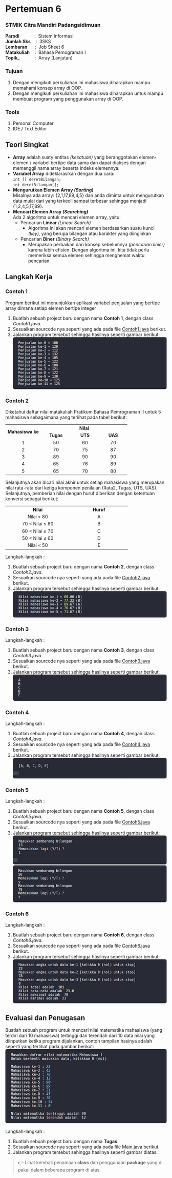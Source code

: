 # Pertemuan 6

### STMIK Citra Mandiri Padangsidimuan

**Parodi**&nbsp;&nbsp;&nbsp;&nbsp;&nbsp;&nbsp;&nbsp;&nbsp;&nbsp;&nbsp;&nbsp;&nbsp;:&nbsp;&nbsp;Sistem Informasi <br>
**Jumlah Sks**&nbsp;&nbsp;&nbsp;&nbsp;:&nbsp;&nbsp;3SKS <br>
**Lembaran**&nbsp;&nbsp;&nbsp;&nbsp;&nbsp;&nbsp;:&nbsp;&nbsp;Job Sheet 6 <br>
**Matakuliah**&nbsp;&nbsp;&nbsp;&nbsp;:&nbsp;&nbsp;Bahasa Pemograman I <br>
**Topik_**&nbsp;&nbsp;&nbsp;&nbsp;&nbsp;&nbsp;&nbsp;&nbsp;&nbsp;&nbsp;&nbsp;&nbsp;:&nbsp;&nbsp;Array (Lanjutan)

### Tujuan

1. Dengan mengikuti perkuliahan ini mahasiswa diharapkan mampu memahami konsep array di OOP.
2. Dengan mengikuti perkuliahan ini mahasiswa diharapkan untuk mampu membuat program yang penggunakan array di OOP.

### Tools

1. Personal Computer
2. IDE / Text Editor

## Teori Singkat

+ **Array** adalah suaty entitas _(kesatuan)_ yang beranggotakan elemen-elemen / variabel bertipe data sama dan dapat diakses dengan memanggil nama array beserta indeks elemennya.
+ **Variabel Array** dideklarasikan dengan dua cara: <br>
	`int [] deretBilangan;` <br>
	`int deretBilangan[];`
+ **Mengurutkan Elemen Array _(Sorting)_** <br>
  Misalnya ada array: {2,1,17,89,4,5} dan anda diminta untuk mengurutkan data mulai dari yang terkecil sampai terbesar sehingga menjadi {1,2,4,5,17,89}.
+ **Mencari Elemen Array _(Searching)_** <br>
  Ada 2 algoritma untuk mencari elemen array, yaitu:
  - Pencarian **Linear** _(Linear Search)_
  	+ Algoritma ini akan mencari elemen berdasarkan suatu kunci _(key)_, yang berupa bilangan atau karakter yang diinginkan
  - Pencarian **Biner** _(Binary Search)_
  	+ Merupakan perbaikan dari konsep sebelumnya _(pencarian linier)_ karena lebih efisien. Dengan algoritma ini, kita tidak perlu memeriksa semua elemen sehingga menghemat waktu pencarian.

## Langkah Kerja

### Contoh 1

Program berikut ini menunjukkan aplikasi variabel penjualan yang bertipe array dimana setiap elemen bertipe integer
1. Buatlah sebuah project baru dengan nama **Contoh 1**, dengan class *Contoh1.java*.
2. Sesuaikan sourcode nya seperti yang ada pada file [Contoh1.java](https://github.com/Fajar-ab/Pemograman-Dasar-JAVA-SCM/blob/master/Pertemuan%2006/Contoh%201/src/com/contoh1/Contoh1.java "Buka Github") berikut.
3. Jalankan program tersebut sehingga hasilnya seperti gambar berikut: <br>
![Output - Contoh 1](https://github.com/Fajar-ab/Pemograman-Dasar-JAVA-SCM/blob/master/Image/%23P06%20-%2001.png "Output - Contoh 1")

### Contoh 2

Diketahui daftar nilai matakuliah Pratikum Bahasa Pemrograman II untuk 5 mahasiswa sebagaimana yang terlihat pada tabel berikut:
<table>
	<tr>
		<td rowspan="2"><center><b>Mahasiswa ke</b></center></td>
		<td colspan="3"><center><b>Nilai</b></center></td>
	</tr>
	<tr>
		<td><center><b>&nbsp;&nbsp;&nbsp;&nbsp;&nbsp;Tugas&nbsp;&nbsp;&nbsp;&nbsp;&nbsp;</b></center></td>
		<td><center><b>&nbsp;&nbsp;&nbsp;&nbsp;&nbsp;&nbsp;UTS&nbsp;&nbsp;&nbsp;&nbsp;&nbsp;&nbsp;</b></center></td>
		<td><center><b>&nbsp;&nbsp;&nbsp;&nbsp;&nbsp;&nbsp;UAS&nbsp;&nbsp;&nbsp;&nbsp;&nbsp;&nbsp;</b></center></td>
	</tr>
	<tr>
		<td><center>1</center></td>
		<td><center>50</center></td>
		<td><center>60</center></td>
		<td><center>70</center></td>
	</tr>
	<tr>
		<td><center>2</center></td>
		<td><center>70</center></td>
		<td><center>75</center></td>
		<td><center>87</center></td>
	</tr>
	<tr>
		<td><center>3</center></td>
		<td><center>89</center></td>
		<td><center>90</center></td>
		<td><center>90</center></td>
	</tr>
	<tr>
		<td><center>4</center></td>
		<td><center>65</center></td>
		<td><center>76</center></td>
		<td><center>89</center></td>
	</tr>
	<tr>
		<td><center>5</center></td>
		<td><center>65</center></td>
		<td><center>70</center></td>
		<td><center>80</center></td>
	</tr>
</table>

Selanjutnya akan dicari nilai akhir untuk setiap mahasiswa yang merupakan nilai rata-rata dari ketiga komponen penilaian (Rata2, Tugas, UTS, UAS). Selanjutnya, pemberian nilai dengan huruf diberikan dengan ketentuan konversi sebagai berikut:
<table>
	<tr>
		<td><center><b>&nbsp;&nbsp;&nbsp;&nbsp;&nbsp;&nbsp;&nbsp;&nbsp;&nbsp;&nbsp;&nbsp;&nbsp;&nbsp;&nbsp;&nbsp;&nbsp;&nbsp;&nbsp;&nbsp;&nbsp;&nbsp;Nilai&nbsp;&nbsp;&nbsp;&nbsp;&nbsp;&nbsp;&nbsp;&nbsp;&nbsp;&nbsp;&nbsp;&nbsp;&nbsp;&nbsp;&nbsp;&nbsp;&nbsp;&nbsp;&nbsp;&nbsp;&nbsp;</b></center></td>
		<td><center><b>&nbsp;&nbsp;&nbsp;&nbsp;&nbsp;&nbsp;&nbsp;&nbsp;&nbsp;&nbsp;&nbsp;&nbsp;&nbsp;&nbsp;&nbsp;&nbsp;&nbsp;Huruf&nbsp;&nbsp;&nbsp;&nbsp;&nbsp;&nbsp;&nbsp;&nbsp;&nbsp;&nbsp;&nbsp;&nbsp;&nbsp;&nbsp;&nbsp;&nbsp;&nbsp;</b></center></td>
	</tr>
	<tr>
		<td><center>Nilai &gt; 80</center></td>
		<td><center>A</center></td>
	</tr>
	<tr>
		<td><center>70 &lt; Nilai &le; 80</center></td>
		<td><center>B</center></td>
	</tr>
	<tr>
		<td><center>60 &lt; Nilai &le; 70</center></td>
		<td><center>C</center></td>
	</tr>
	<tr>
		<td><center>50 &lt; Nilai &le; 60</center></td>
		<td><center>D</center></td>
	</tr>
	<tr>
		<td><center>Nilai &lt; 50</center></td>
		<td><center>E</center></td>
	</tr>
</table>

Langkah-langkah :<br>
1. Buatlah sebuah project baru dengan nama **Contoh 2**, dengan class *Contoh2.java*.
2. Sesuaikan sourcode nya seperti yang ada pada file [Contoh2.java](https://github.com/Fajar-ab/Pemograman-Dasar-JAVA-SCM/blob/master/Pertemuan%2006/Contoh%202/src/com/contoh2/Contoh2.java "Buka Github") berikut.
3. Jalankan program tersebut sehingga hasilnya seperti gambar berikut: <br>
![Output - Contoh 2](https://github.com/Fajar-ab/Pemograman-Dasar-JAVA-SCM/blob/master/Image/%23P06%20-%2002.png "Output - Contoh 2")

### Contoh 3

Langkah-langkah :<br>
1. Buatlah sebuah project baru dengan nama **Contoh 3**, dengan class *Contoh3.java*.
2. Sesuaikan sourcode nya seperti yang ada pada file [Contoh3.java](https://github.com/Fajar-ab/Pemograman-Dasar-JAVA-SCM/blob/master/Pertemuan%2006/Contoh%203/src/com/contoh3/Contoh3.java "Buka Github") berikut.
3. Jalankan program tersebut sehingga hasilnya seperti gambar berikut: <br>
![Output - Contoh 3](https://github.com/Fajar-ab/Pemograman-Dasar-JAVA-SCM/blob/master/Image/%23P06%20-%2003.png "Output - Contoh 3")

### Contoh 4

Langkah-langkah :<br>
1. Buatlah sebuah project baru dengan nama **Contoh 4**, dengan class *Contoh4.java*.
2. Sesuaikan sourcode nya seperti yang ada pada file [Contoh4.java](https://github.com/Fajar-ab/Pemograman-Dasar-JAVA-SCM/blob/master/Pertemuan%2006/Contoh%204/src/com/contoh4/Contoh4.java "Buka Github") berikut.
3. Jalankan program tersebut sehingga hasilnya seperti gambar berikut: <br>
![Output - Contoh 4](https://github.com/Fajar-ab/Pemograman-Dasar-JAVA-SCM/blob/master/Image/%23P06%20-%2004.png "Output - Contoh 4")

### Contoh 5

Langkah-langkah :<br>
1. Buatlah sebuah project baru dengan nama **Contoh 5**, dengan class *Contoh5.java*.
2. Sesuaikan sourcode nya seperti yang ada pada file [Contoh5.java](https://github.com/Fajar-ab/Pemograman-Dasar-JAVA-SCM/blob/master/Pertemuan%2006/Contoh%205/src/com/contoh5/Contoh5.java "Buka Github") berikut.
3. Jalankan program tersebut sehingga hasilnya seperti gambar berikut: <br>
![Output - Contoh 5](https://github.com/Fajar-ab/Pemograman-Dasar-JAVA-SCM/blob/master/Image/%23P06%20-%2005.png "Output - Contoh 5 #1")
![Output - Contoh 5](https://github.com/Fajar-ab/Pemograman-Dasar-JAVA-SCM/blob/master/Image/%23P06%20-%2006.png "Output - Contoh 5 #2")

### Contoh 6

Langkah-langkah :<br>
1. Buatlah sebuah project baru dengan nama **Contoh 6**, dengan class *Contoh6.java*.
2. Sesuaikan sourcode nya seperti yang ada pada file [Contoh6.java](https://github.com/Fajar-ab/Pemograman-Dasar-JAVA-SCM/blob/master/Pertemuan%2006/Contoh%206/src/com/contoh6/Contoh6.java "Buka Github") berikut.
3. Jalankan program tersebut sehingga hasilnya seperti gambar berikut: <br>
![Output - Contoh 6](https://github.com/Fajar-ab/Pemograman-Dasar-JAVA-SCM/blob/master/Image/%23P06%20-%2007.png "Output - Contoh 6")

## Evaluasi dan Penugasan

Buatlah sebuah program untuk mencari nilai matematika mahasiswa (yang terdiri dari 10 mahasiswa) tertinggi dan terendah dari 10 data nilai yang diinputkan ketika program dijalankan, contoh tampilan hasinya adalah seperti yang terlihat pada gambar berikut: <br>
![Output - Tugas](https://github.com/Fajar-ab/Pemograman-Dasar-JAVA-SCM/blob/master/Image/%23P06%20-%2008.png "Output - Tugas")

Langkah-langkah :<br>
1. Buatlah sebuah project baru dengan nama **Tugas**.
2. Sesuaikan sourcode nya seperti yang ada pada file [Main.java](https://github.com/Fajar-ab/Pemograman-Dasar-JAVA-SCM/blob/master/Pertemuan%2006/Contoh%206/src/com/contoh6/Contoh6.java "Buka Github") berikut.
3. Jalankan program tersebut sehingga hasilnya seperti gambar diatas.

> 👉 Lihat kembali penamaan **class** dan penggunaan **package** yang di pakai dalam beberapa program di atas.
